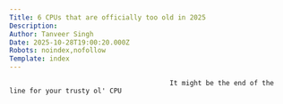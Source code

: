 ```yaml
---
Title: 6 CPUs that are officially too old in 2025
Description: 
Author: Tanveer Singh
Date: 2025-10-28T19:00:20.000Z
Robots: noindex,nofollow
Template: index
---
```


                                            It might be the end of the line for your trusty ol' CPU
                                        